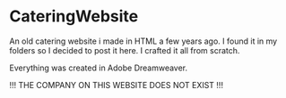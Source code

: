 # CateringWebsite
An old catering website i made in HTML a few years ago. I found it in my folders so I decided to post it here.
I crafted it all from scratch.

Everything was created in Adobe Dreamweaver.

!!! THE COMPANY ON THIS WEBSITE DOES NOT EXIST !!!
